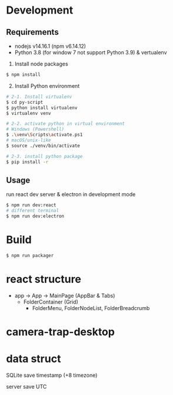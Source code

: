 # Development

## Requirements

- nodejs v14.16.1 (npm v6.14.12)
- Python 3.8 (for window 7 not support Python 3.9) & vertualenv

1. Install node packages

```bash
$ npm install
```

2. Install Python environment
```bash
# 2-1. Install virtualenv
$ cd py-script
$ python install virtualenv
$ virtualenv venv

# 2-2. activate python in virtual environment
# Windows (Powershell)
$ .\venv\Scripts\activate.ps1
# macOS/unix-like
$ source ./venv/bin/activate

# 2-3. install python package
$ pip install -r
```

## Usage

run react dev server & electron in development mode
```bash
$ npm run dev:react
# different terminal
$ npm run dev:electron
```

# Build

```bash
$ npm run packager
```

# react structure

- app -> App -> MainPage (AppBar & Tabs)
  - FolderContainer (Grid)
    - FolderMenu, FolderNodeList, FolderBreadcrumb
# camera-trap-desktop


# data struct

SQLite save timestamp (+8 timezone)

server save UTC

